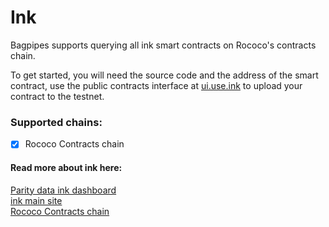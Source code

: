 # Ink

Bagpipes supports querying all ink smart contracts on Rococo's contracts chain.    

To get started, you will need the source code and the address of the smart contract, use the public contracts interface at [ui.use.ink](https://ui.use.ink/) to upload your contract to the testnet.  


### Supported chains:   
-  [x] Rococo Contracts chain




#### Read more about ink here:    
[Parity data ink dashboard](https://dashboards.data.paritytech.io/ink.html)      
[ink main site](https://use.ink/)   
[Rococo Contracts chain](https://use.ink/testnet/)   


